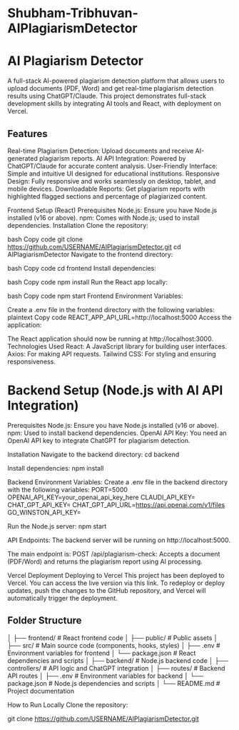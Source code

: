 # Shubham-Tribhuvan-AIPlagiarismDetector
# AI Plagiarism Detector
A full-stack AI-powered plagiarism detection platform that allows users to upload documents (PDF, Word) and get real-time plagiarism detection results using ChatGPT/Claude. This project demonstrates full-stack development skills by integrating AI tools and React, with deployment on Vercel.

## Features
Real-time Plagiarism Detection: Upload documents and receive AI-generated plagiarism reports.
AI API Integration: Powered by ChatGPT/Claude for accurate content analysis.
User-Friendly Interface: Simple and intuitive UI designed for educational institutions.
Responsive Design: Fully responsive and works seamlessly on desktop, tablet, and mobile devices.
Downloadable Reports: Get plagiarism reports with highlighted flagged sections and percentage of plagiarized content.

Frontend Setup (React)
Prerequisites
Node.js: Ensure you have Node.js installed (v16 or above).
npm: Comes with Node.js; used to install dependencies.
Installation
Clone the repository:

bash
Copy code
git clone https://github.com/USERNAME/AIPlagiarismDetector.git
cd AIPlagiarismDetector
Navigate to the frontend directory:

bash
Copy code
cd frontend
Install dependencies:

bash
Copy code
npm install
Run the React app locally:

bash
Copy code
npm start
Frontend Environment Variables:

Create a .env file in the frontend directory with the following variables:
plaintext
Copy code
REACT_APP_API_URL=http://localhost:5000
Access the application:

The React application should now be running at http://localhost:3000.
Technologies Used
React: A JavaScript library for building user interfaces.
Axios: For making API requests.
Tailwind CSS: For styling and ensuring responsiveness.


# Backend Setup (Node.js with AI API Integration)

Prerequisites
Node.js: Ensure you have Node.js installed (v16 or above).
npm: Used to install backend dependencies.
OpenAI API Key: You need an OpenAI API key to integrate ChatGPT for plagiarism detection.

Installation
Navigate to the backend directory:
cd backend

Install dependencies:
npm install

Backend Environment Variables: Create a .env file in the backend directory with the following variables:
PORT=5000
OPENAI_API_KEY=your_openai_api_key_here
CLAUDI_API_KEY=
CHAT_GPT_API_KEY=
CHAT_GPT_API_URL=https://api.openai.com/v1/files
GO_WINSTON_API_KEY=

Run the Node.js server:
npm start

API Endpoints:
The backend server will be running on http://localhost:5000.

The main endpoint is:
POST /api/plagiarism-check: Accepts a document (PDF/Word) and returns the plagiarism report using AI processing.


Vercel Deployment
Deploying to Vercel
This project has been deployed to Vercel. You can access the live version via this link.
To redeploy or deploy updates, push the changes to the GitHub repository, and Vercel will automatically trigger the deployment.

## Folder Structure

│
├── frontend/             # React frontend code
│   ├── public/           # Public assets
│   ├── src/              # Main source code (components, hooks, styles)
│   ├── .env              # Environment variables for frontend
│   └── package.json      # React dependencies and scripts
│
├── backend/              # Node.js backend code
│   ├── controllers/      # API logic and ChatGPT integration
│   ├── routes/           # Backend API routes
│   ├── .env              # Environment variables for backend
│   └── package.json      # Node.js dependencies and scripts
│
└── README.md             # Project documentation

How to Run Locally
Clone the repository:

git clone https://github.com/USERNAME/AIPlagiarismDetector.git
